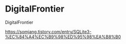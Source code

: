 # DigitalFrontier
DigitalFrontier

https://somjang.tistory.com/entry/SQLite3-%EC%84%A4%EC%B9%98%ED%95%98%EA%B8%B0
